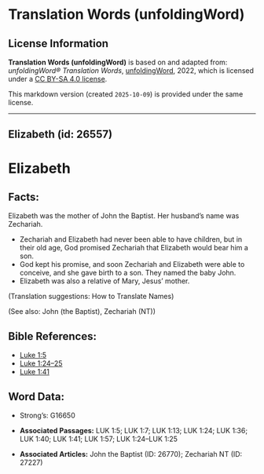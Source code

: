 # Translation Words (unfoldingWord)

## License Information

**Translation Words (unfoldingWord)** is based on and adapted from: _unfoldingWord® Translation Words_, [unfoldingWord](https://unfoldingword.org/utw), 2022, which is licensed under a [CC BY-SA 4.0 license](https://creativecommons.org/licenses/by-sa/4.0/legalcode.en).

This markdown version (created `2025-10-09`) is provided under the same license.



--------------------------------

## Elizabeth (id: 26557)

Elizabeth
=========

Facts:
------

Elizabeth was the mother of John the Baptist. Her husband’s name was Zechariah.

* Zechariah and Elizabeth had never been able to have children, but in their old age, God promised Zechariah that Elizabeth would bear him a son.
* God kept his promise, and soon Zechariah and Elizabeth were able to conceive, and she gave birth to a son. They named the baby John.
* Elizabeth was also a relative of Mary, Jesus’ mother.

(Translation suggestions: How to Translate Names)

(See also: John (the Baptist), Zechariah (NT))

Bible References:
-----------------

* [Luke 1:5](https://ref.ly/Luke1:5)
* [Luke 1:24–25](https://ref.ly/Luke1:24-Luke1:25)
* [Luke 1:41](https://ref.ly/Luke1:41)

Word Data:
----------

* Strong’s: G16650

* **Associated Passages:** LUK 1:5; LUK 1:7; LUK 1:13; LUK 1:24; LUK 1:36; LUK 1:40; LUK 1:41; LUK 1:57; LUK 1:24–LUK 1:25
* **Associated Articles:** John the Baptist (ID: 26770); Zechariah NT (ID: 27227)

